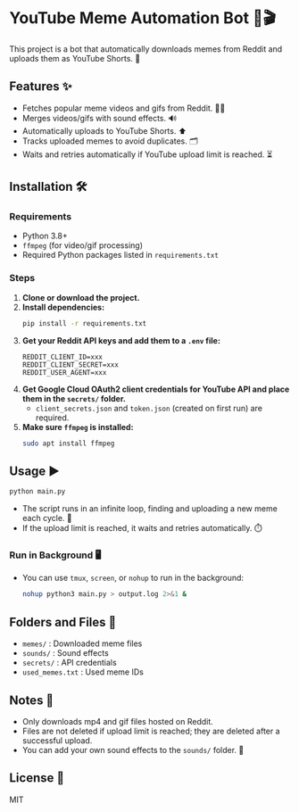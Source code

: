 # YouTube Meme Automation Bot 🤖🎬

This project is a bot that automatically downloads memes from Reddit and uploads them as YouTube Shorts. 🚀

## Features ✨
- Fetches popular meme videos and gifs from Reddit. 🕵️‍♂️
- Merges videos/gifs with sound effects. 🔊
- Automatically uploads to YouTube Shorts. ⬆️
- Tracks uploaded memes to avoid duplicates. 🗂️
- Waits and retries automatically if YouTube upload limit is reached. ⏳

## Installation 🛠️

### Requirements
- Python 3.8+
- `ffmpeg` (for video/gif processing)
- Required Python packages listed in `requirements.txt`

### Steps
1. **Clone or download the project.**
2. **Install dependencies:**
   ```bash
   pip install -r requirements.txt
   ```
3. **Get your Reddit API keys and add them to a `.env` file:**
   ```env
   REDDIT_CLIENT_ID=xxx
   REDDIT_CLIENT_SECRET=xxx
   REDDIT_USER_AGENT=xxx
   ```
4. **Get Google Cloud OAuth2 client credentials for YouTube API and place them in the `secrets/` folder.**
   - `client_secrets.json` and `token.json` (created on first run) are required.
5. **Make sure `ffmpeg` is installed:**
   ```bash
   sudo apt install ffmpeg
   ```

## Usage ▶️

```bash
python main.py
```

- The script runs in an infinite loop, finding and uploading a new meme each cycle. 🔄
- If the upload limit is reached, it waits and retries automatically. ⏱️

### Run in Background 🖥️
- You can use `tmux`, `screen`, or `nohup` to run in the background:
  ```bash
  nohup python3 main.py > output.log 2>&1 &
  ```

## Folders and Files 📁
- `memes/` : Downloaded meme files
- `sounds/` : Sound effects
- `secrets/` : API credentials
- `used_memes.txt` : Used meme IDs

## Notes 📝
- Only downloads mp4 and gif files hosted on Reddit.
- Files are not deleted if upload limit is reached; they are deleted after a successful upload.
- You can add your own sound effects to the `sounds/` folder. 🎵

## License 📄
MIT
